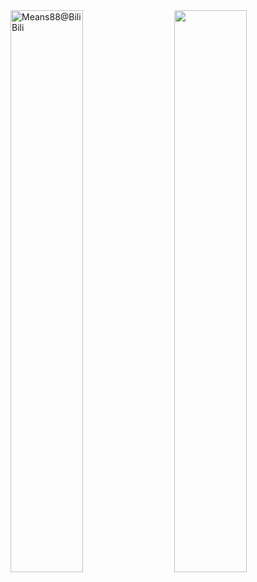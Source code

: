 <a href="https://space.bilibili.com/2034996" target="_blank">
  <img src="https://bilibili-stats.vercel.app/api/bilibili?uid=2034996" alt="Means88@BiliBili" style="width: 48%" />
</a>
<a href="#">
  <img src="https://github-readme-stats.vercel.app/api?username=means88" style="width: 48%;" align="right" />
</a>
